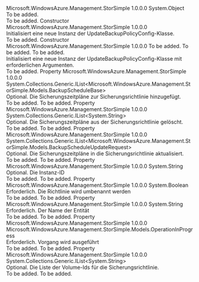 <Type Name="UpdateBackupPolicyConfig" FullName="Microsoft.WindowsAzure.Management.StorSimple.Models.UpdateBackupPolicyConfig">
  <TypeSignature Language="C#" Value="public class UpdateBackupPolicyConfig" />
  <TypeSignature Language="ILAsm" Value=".class public auto ansi beforefieldinit UpdateBackupPolicyConfig extends System.Object" />
  <TypeSignature Language="DocId" Value="T:Microsoft.WindowsAzure.Management.StorSimple.Models.UpdateBackupPolicyConfig" />
  <TypeSignature Language="VB.NET" Value="Public Class UpdateBackupPolicyConfig" />
  <TypeSignature Language="F#" Value="type UpdateBackupPolicyConfig = class" />
  <AssemblyInfo>
    <AssemblyName>Microsoft.WindowsAzure.Management.StorSimple</AssemblyName>
    <AssemblyVersion>1.0.0.0</AssemblyVersion>
  </AssemblyInfo>
  <Base>
    <BaseTypeName>System.Object</BaseTypeName>
  </Base>
  <Interfaces />
  <Docs>
    <summary>To be added.</summary>
    <remarks>To be added.</remarks>
  </Docs>
  <Members>
    <Member MemberName=".ctor">
      <MemberSignature Language="C#" Value="public UpdateBackupPolicyConfig ();" />
      <MemberSignature Language="ILAsm" Value=".method public hidebysig specialname rtspecialname instance void .ctor() cil managed" />
      <MemberSignature Language="DocId" Value="M:Microsoft.WindowsAzure.Management.StorSimple.Models.UpdateBackupPolicyConfig.#ctor" />
      <MemberSignature Language="VB.NET" Value="Public Sub New ()" />
      <MemberType>Constructor</MemberType>
      <AssemblyInfo>
        <AssemblyName>Microsoft.WindowsAzure.Management.StorSimple</AssemblyName>
        <AssemblyVersion>1.0.0.0</AssemblyVersion>
      </AssemblyInfo>
      <Parameters />
      <Docs>
        <summary>
            Initialisiert eine neue Instanz der UpdateBackupPolicyConfig-Klasse.
            </summary>
        <remarks>To be added.</remarks>
      </Docs>
    </Member>
    <Member MemberName=".ctor">
      <MemberSignature Language="C#" Value="public UpdateBackupPolicyConfig (string name, Microsoft.WindowsAzure.Management.StorSimple.Models.OperationInProgress operationInProgress, bool isPolicyRenamed);" />
      <MemberSignature Language="ILAsm" Value=".method public hidebysig specialname rtspecialname instance void .ctor(string name, valuetype Microsoft.WindowsAzure.Management.StorSimple.Models.OperationInProgress operationInProgress, bool isPolicyRenamed) cil managed" />
      <MemberSignature Language="DocId" Value="M:Microsoft.WindowsAzure.Management.StorSimple.Models.UpdateBackupPolicyConfig.#ctor(System.String,Microsoft.WindowsAzure.Management.StorSimple.Models.OperationInProgress,System.Boolean)" />
      <MemberSignature Language="F#" Value="new Microsoft.WindowsAzure.Management.StorSimple.Models.UpdateBackupPolicyConfig : string * Microsoft.WindowsAzure.Management.StorSimple.Models.OperationInProgress * bool -&gt; Microsoft.WindowsAzure.Management.StorSimple.Models.UpdateBackupPolicyConfig" Usage="new Microsoft.WindowsAzure.Management.StorSimple.Models.UpdateBackupPolicyConfig (name, operationInProgress, isPolicyRenamed)" />
      <MemberType>Constructor</MemberType>
      <AssemblyInfo>
        <AssemblyName>Microsoft.WindowsAzure.Management.StorSimple</AssemblyName>
        <AssemblyVersion>1.0.0.0</AssemblyVersion>
      </AssemblyInfo>
      <Parameters>
        <Parameter Name="name" Type="System.String" />
        <Parameter Name="operationInProgress" Type="Microsoft.WindowsAzure.Management.StorSimple.Models.OperationInProgress" />
        <Parameter Name="isPolicyRenamed" Type="System.Boolean" />
      </Parameters>
      <Docs>
        <param name="name">To be added.</param>
        <param name="operationInProgress">To be added.</param>
        <param name="isPolicyRenamed">To be added.</param>
        <summary>
            Initialisiert eine neue Instanz der UpdateBackupPolicyConfig-Klasse mit erforderlichen Argumenten.
            </summary>
        <remarks>To be added.</remarks>
      </Docs>
    </Member>
    <Member MemberName="BackupSchedulesToBeAdded">
      <MemberSignature Language="C#" Value="public System.Collections.Generic.IList&lt;Microsoft.WindowsAzure.Management.StorSimple.Models.BackupScheduleBase&gt; BackupSchedulesToBeAdded { get; set; }" />
      <MemberSignature Language="ILAsm" Value=".property instance class System.Collections.Generic.IList`1&lt;class Microsoft.WindowsAzure.Management.StorSimple.Models.BackupScheduleBase&gt; BackupSchedulesToBeAdded" />
      <MemberSignature Language="DocId" Value="P:Microsoft.WindowsAzure.Management.StorSimple.Models.UpdateBackupPolicyConfig.BackupSchedulesToBeAdded" />
      <MemberSignature Language="VB.NET" Value="Public Property BackupSchedulesToBeAdded As IList(Of BackupScheduleBase)" />
      <MemberSignature Language="F#" Value="member this.BackupSchedulesToBeAdded : System.Collections.Generic.IList&lt;Microsoft.WindowsAzure.Management.StorSimple.Models.BackupScheduleBase&gt; with get, set" Usage="Microsoft.WindowsAzure.Management.StorSimple.Models.UpdateBackupPolicyConfig.BackupSchedulesToBeAdded" />
      <MemberType>Property</MemberType>
      <AssemblyInfo>
        <AssemblyName>Microsoft.WindowsAzure.Management.StorSimple</AssemblyName>
        <AssemblyVersion>1.0.0.0</AssemblyVersion>
      </AssemblyInfo>
      <ReturnValue>
        <ReturnType>System.Collections.Generic.IList&lt;Microsoft.WindowsAzure.Management.StorSimple.Models.BackupScheduleBase&gt;</ReturnType>
      </ReturnValue>
      <Docs>
        <summary>
            Optional. Die Sicherungszeitpläne zur Sicherungsrichtlinie hinzugefügt.
            </summary>
        <value>To be added.</value>
        <remarks>To be added.</remarks>
      </Docs>
    </Member>
    <Member MemberName="BackupSchedulesToBeDeleted">
      <MemberSignature Language="C#" Value="public System.Collections.Generic.IList&lt;string&gt; BackupSchedulesToBeDeleted { get; set; }" />
      <MemberSignature Language="ILAsm" Value=".property instance class System.Collections.Generic.IList`1&lt;string&gt; BackupSchedulesToBeDeleted" />
      <MemberSignature Language="DocId" Value="P:Microsoft.WindowsAzure.Management.StorSimple.Models.UpdateBackupPolicyConfig.BackupSchedulesToBeDeleted" />
      <MemberSignature Language="VB.NET" Value="Public Property BackupSchedulesToBeDeleted As IList(Of String)" />
      <MemberSignature Language="F#" Value="member this.BackupSchedulesToBeDeleted : System.Collections.Generic.IList&lt;string&gt; with get, set" Usage="Microsoft.WindowsAzure.Management.StorSimple.Models.UpdateBackupPolicyConfig.BackupSchedulesToBeDeleted" />
      <MemberType>Property</MemberType>
      <AssemblyInfo>
        <AssemblyName>Microsoft.WindowsAzure.Management.StorSimple</AssemblyName>
        <AssemblyVersion>1.0.0.0</AssemblyVersion>
      </AssemblyInfo>
      <ReturnValue>
        <ReturnType>System.Collections.Generic.IList&lt;System.String&gt;</ReturnType>
      </ReturnValue>
      <Docs>
        <summary>
            Optional. Die Sicherungszeitpläne aus der Sicherungsrichtlinie gelöscht.
            </summary>
        <value>To be added.</value>
        <remarks>To be added.</remarks>
      </Docs>
    </Member>
    <Member MemberName="BackupSchedulesToBeUpdated">
      <MemberSignature Language="C#" Value="public System.Collections.Generic.IList&lt;Microsoft.WindowsAzure.Management.StorSimple.Models.BackupScheduleUpdateRequest&gt; BackupSchedulesToBeUpdated { get; set; }" />
      <MemberSignature Language="ILAsm" Value=".property instance class System.Collections.Generic.IList`1&lt;class Microsoft.WindowsAzure.Management.StorSimple.Models.BackupScheduleUpdateRequest&gt; BackupSchedulesToBeUpdated" />
      <MemberSignature Language="DocId" Value="P:Microsoft.WindowsAzure.Management.StorSimple.Models.UpdateBackupPolicyConfig.BackupSchedulesToBeUpdated" />
      <MemberSignature Language="VB.NET" Value="Public Property BackupSchedulesToBeUpdated As IList(Of BackupScheduleUpdateRequest)" />
      <MemberSignature Language="F#" Value="member this.BackupSchedulesToBeUpdated : System.Collections.Generic.IList&lt;Microsoft.WindowsAzure.Management.StorSimple.Models.BackupScheduleUpdateRequest&gt; with get, set" Usage="Microsoft.WindowsAzure.Management.StorSimple.Models.UpdateBackupPolicyConfig.BackupSchedulesToBeUpdated" />
      <MemberType>Property</MemberType>
      <AssemblyInfo>
        <AssemblyName>Microsoft.WindowsAzure.Management.StorSimple</AssemblyName>
        <AssemblyVersion>1.0.0.0</AssemblyVersion>
      </AssemblyInfo>
      <ReturnValue>
        <ReturnType>System.Collections.Generic.IList&lt;Microsoft.WindowsAzure.Management.StorSimple.Models.BackupScheduleUpdateRequest&gt;</ReturnType>
      </ReturnValue>
      <Docs>
        <summary>
            Optional. Die Sicherungszeitpläne in die Sicherungsrichtlinie aktualisiert.
            </summary>
        <value>To be added.</value>
        <remarks>To be added.</remarks>
      </Docs>
    </Member>
    <Member MemberName="InstanceId">
      <MemberSignature Language="C#" Value="public string InstanceId { get; set; }" />
      <MemberSignature Language="ILAsm" Value=".property instance string InstanceId" />
      <MemberSignature Language="DocId" Value="P:Microsoft.WindowsAzure.Management.StorSimple.Models.UpdateBackupPolicyConfig.InstanceId" />
      <MemberSignature Language="VB.NET" Value="Public Property InstanceId As String" />
      <MemberSignature Language="F#" Value="member this.InstanceId : string with get, set" Usage="Microsoft.WindowsAzure.Management.StorSimple.Models.UpdateBackupPolicyConfig.InstanceId" />
      <MemberType>Property</MemberType>
      <AssemblyInfo>
        <AssemblyName>Microsoft.WindowsAzure.Management.StorSimple</AssemblyName>
        <AssemblyVersion>1.0.0.0</AssemblyVersion>
      </AssemblyInfo>
      <ReturnValue>
        <ReturnType>System.String</ReturnType>
      </ReturnValue>
      <Docs>
        <summary>
            Optional. Die Instanz-ID
            </summary>
        <value>To be added.</value>
        <remarks>To be added.</remarks>
      </Docs>
    </Member>
    <Member MemberName="IsPolicyRenamed">
      <MemberSignature Language="C#" Value="public bool IsPolicyRenamed { get; set; }" />
      <MemberSignature Language="ILAsm" Value=".property instance bool IsPolicyRenamed" />
      <MemberSignature Language="DocId" Value="P:Microsoft.WindowsAzure.Management.StorSimple.Models.UpdateBackupPolicyConfig.IsPolicyRenamed" />
      <MemberSignature Language="VB.NET" Value="Public Property IsPolicyRenamed As Boolean" />
      <MemberSignature Language="F#" Value="member this.IsPolicyRenamed : bool with get, set" Usage="Microsoft.WindowsAzure.Management.StorSimple.Models.UpdateBackupPolicyConfig.IsPolicyRenamed" />
      <MemberType>Property</MemberType>
      <AssemblyInfo>
        <AssemblyName>Microsoft.WindowsAzure.Management.StorSimple</AssemblyName>
        <AssemblyVersion>1.0.0.0</AssemblyVersion>
      </AssemblyInfo>
      <ReturnValue>
        <ReturnType>System.Boolean</ReturnType>
      </ReturnValue>
      <Docs>
        <summary>
            Erforderlich. Die Richtlinie wird umbenannt werden
            </summary>
        <value>To be added.</value>
        <remarks>To be added.</remarks>
      </Docs>
    </Member>
    <Member MemberName="Name">
      <MemberSignature Language="C#" Value="public string Name { get; set; }" />
      <MemberSignature Language="ILAsm" Value=".property instance string Name" />
      <MemberSignature Language="DocId" Value="P:Microsoft.WindowsAzure.Management.StorSimple.Models.UpdateBackupPolicyConfig.Name" />
      <MemberSignature Language="VB.NET" Value="Public Property Name As String" />
      <MemberSignature Language="F#" Value="member this.Name : string with get, set" Usage="Microsoft.WindowsAzure.Management.StorSimple.Models.UpdateBackupPolicyConfig.Name" />
      <MemberType>Property</MemberType>
      <AssemblyInfo>
        <AssemblyName>Microsoft.WindowsAzure.Management.StorSimple</AssemblyName>
        <AssemblyVersion>1.0.0.0</AssemblyVersion>
      </AssemblyInfo>
      <ReturnValue>
        <ReturnType>System.String</ReturnType>
      </ReturnValue>
      <Docs>
        <summary>
            Erforderlich. Der Name der Entität
            </summary>
        <value>To be added.</value>
        <remarks>To be added.</remarks>
      </Docs>
    </Member>
    <Member MemberName="OperationInProgress">
      <MemberSignature Language="C#" Value="public Microsoft.WindowsAzure.Management.StorSimple.Models.OperationInProgress OperationInProgress { get; set; }" />
      <MemberSignature Language="ILAsm" Value=".property instance valuetype Microsoft.WindowsAzure.Management.StorSimple.Models.OperationInProgress OperationInProgress" />
      <MemberSignature Language="DocId" Value="P:Microsoft.WindowsAzure.Management.StorSimple.Models.UpdateBackupPolicyConfig.OperationInProgress" />
      <MemberSignature Language="VB.NET" Value="Public Property OperationInProgress As OperationInProgress" />
      <MemberSignature Language="F#" Value="member this.OperationInProgress : Microsoft.WindowsAzure.Management.StorSimple.Models.OperationInProgress with get, set" Usage="Microsoft.WindowsAzure.Management.StorSimple.Models.UpdateBackupPolicyConfig.OperationInProgress" />
      <MemberType>Property</MemberType>
      <AssemblyInfo>
        <AssemblyName>Microsoft.WindowsAzure.Management.StorSimple</AssemblyName>
        <AssemblyVersion>1.0.0.0</AssemblyVersion>
      </AssemblyInfo>
      <ReturnValue>
        <ReturnType>Microsoft.WindowsAzure.Management.StorSimple.Models.OperationInProgress</ReturnType>
      </ReturnValue>
      <Docs>
        <summary>
            Erforderlich. Vorgang wird ausgeführt
            </summary>
        <value>To be added.</value>
        <remarks>To be added.</remarks>
      </Docs>
    </Member>
    <Member MemberName="VolumeIds">
      <MemberSignature Language="C#" Value="public System.Collections.Generic.IList&lt;string&gt; VolumeIds { get; set; }" />
      <MemberSignature Language="ILAsm" Value=".property instance class System.Collections.Generic.IList`1&lt;string&gt; VolumeIds" />
      <MemberSignature Language="DocId" Value="P:Microsoft.WindowsAzure.Management.StorSimple.Models.UpdateBackupPolicyConfig.VolumeIds" />
      <MemberSignature Language="VB.NET" Value="Public Property VolumeIds As IList(Of String)" />
      <MemberSignature Language="F#" Value="member this.VolumeIds : System.Collections.Generic.IList&lt;string&gt; with get, set" Usage="Microsoft.WindowsAzure.Management.StorSimple.Models.UpdateBackupPolicyConfig.VolumeIds" />
      <MemberType>Property</MemberType>
      <AssemblyInfo>
        <AssemblyName>Microsoft.WindowsAzure.Management.StorSimple</AssemblyName>
        <AssemblyVersion>1.0.0.0</AssemblyVersion>
      </AssemblyInfo>
      <ReturnValue>
        <ReturnType>System.Collections.Generic.IList&lt;System.String&gt;</ReturnType>
      </ReturnValue>
      <Docs>
        <summary>
            Optional. Die Liste der Volume-Ids für die Sicherungsrichtlinie.
            </summary>
        <value>To be added.</value>
        <remarks>To be added.</remarks>
      </Docs>
    </Member>
  </Members>
</Type>